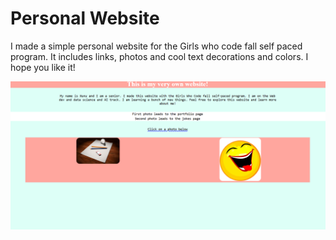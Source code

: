 
# Personal Website

I made a simple personal website for the Girls who code fall self paced program. It includes links, photos and cool text decorations and colors. I hope you like it!


![Logo](https://github.com/greatplansahead/GWC-starter-web-dev-course/blob/main/Screenshot%202025-01-31%20010028.png)
